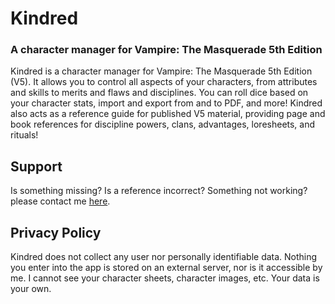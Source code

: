 # Kindred
### A character manager for Vampire: The Masquerade 5th Edition

Kindred is a character manager for Vampire: The Masquerade 5th Edition (V5). It allows you to control all aspects of your characters, from attributes and skills to merits and flaws and disciplines. You can roll dice based on your character stats, import and export from and to PDF, and more! Kindred also acts as a reference guide for published V5 material, providing page and book references for discipline powers, clans, advantages, loresheets, and rituals!

## Support

Is something missing? Is a reference incorrect? Something not working? please contact me [here](mailto:tiltowaitt+kindred@icloud.com).

## Privacy Policy

Kindred does not collect any user nor personally identifiable data. Nothing you enter into the app is stored on an external server, nor is it accessible by me. I cannot see your character sheets, character images, etc. Your data is your own.
